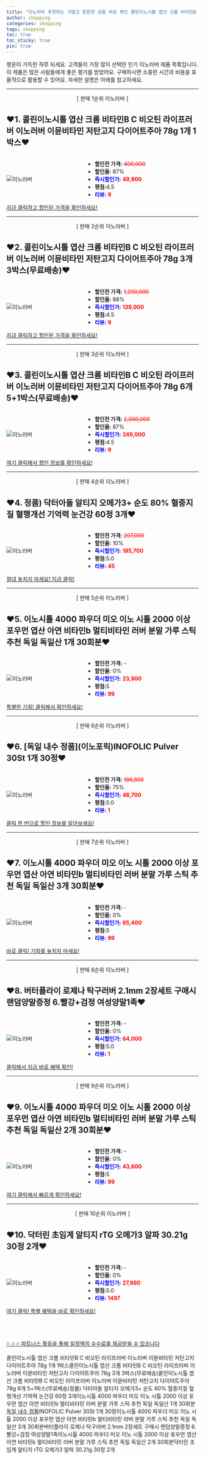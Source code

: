 ```yaml
---
title: "이노러버 추천하는 가볍고 튼튼한 상품 바로 확인 콜린이노시톨 엽산 크롬 비타민B C"
author: shopping
categories: shopping
tags: shopping
toc: true
toc_sticky: true
pin: true
---
```

행운이 가득한 하루 되세요. 고객들이 가장 많이 선택한 인기 이노러버 제품 목록입니다. 이 제품은 많은 사람들에게 좋은 평가를 받았어요. 구매하시면 소중한 시간과 비용을 효율적으로 활용할 수 있어요. 자세한 설명은 아래를 참고하세요.

---
<p class="toplist" style="margin: 0 auto; display: block; width: fit-content;">[ 판매 1순위 이노러버 ]</p>

<h2><strong>❤️1. 콜린이노시톨 엽산 크롬 비타민B C 비오틴 라이프러버 이노러버 이뮨비타민 저탄고지 다이어트주아 78g 1개 1박스❤️</strong></h2>

<div style="display: flex; align-items: center;">
    <div style="flex: 0.4;">
        <img src="https://thumbnail8.coupangcdn.com/thumbnails/remote/230x230ex/image/vendor_inventory/6ad0/25d502e01a60468caf450ec14c34f290c6400352bd61cefe23b313124848.png" alt="이노러버" style="max-width: 100%;">
    </div>
    <div style="flex: 0.6; margin-left: 10px;">
        <ul>
            <li><strong>할인전 가격:</strong> <del style="color: red;">400,000</del></li>
            <li><strong>할인율:</strong> 87%</li>
            <li><span style='color:blue'><strong>즉시할인가:</strong></span> <span style='color:red'><strong>49,900</strong></span></li>
            <li><strong>평점:</strong>4.5</li>
            <li><span style='color:blue'><strong>리뷰:</strong></span> <span style='color:red'><strong>9</strong></span></li>
        </ul>
    </div>
</div>
<div class="center">
    <a href="https://selin100587.github.io?lptag=AF9450613&subid=githubio&pageKey=7655748893&traceid=V0-153&itemId=20382015846&vendorItemId=86913876592" class="myButton">
        지금 클릭하고 할인된 가격을 확인하세요!
    </a>
</div>


---
<p class="toplist" style="margin: 0 auto; display: block; width: fit-content;">[ 판매 2순위 이노러버 ]</p>

<h2><strong>❤️2. 콜린이노시톨 엽산 크롬 비타민B C 비오틴 라이프러버 이노러버 이뮨비타민 저탄고지 다이어트주아 78g 3개 3박스(무료배송)❤️</strong></h2>

<div style="display: flex; align-items: center;">
    <div style="flex: 0.4;">
        <img src="https://thumbnail8.coupangcdn.com/thumbnails/remote/230x230ex/image/vendor_inventory/6ad0/25d502e01a60468caf450ec14c34f290c6400352bd61cefe23b313124848.png" alt="이노러버" style="max-width: 100%;">
    </div>
    <div style="flex: 0.6; margin-left: 10px;">
        <ul>
            <li><strong>할인전 가격:</strong> <del style="color: red;">1,200,000</del></li>
            <li><strong>할인율:</strong> 88%</li>
            <li><span style='color:blue'><strong>즉시할인가:</strong></span> <span style='color:red'><strong>139,000</strong></span></li>
            <li><strong>평점:</strong>4.5</li>
            <li><span style='color:blue'><strong>리뷰:</strong></span> <span style='color:red'><strong>9</strong></span></li>
        </ul>
    </div>
</div>
<div class="center">
    <a href="https://selin100587.github.io?lptag=AF9450613&subid=githubio&pageKey=7655748893&traceid=V0-153&itemId=20382015843&vendorItemId=86913876604" class="myButton">
        지금 클릭하고 할인된 가격을 확인하세요!
    </a>
</div>


---
<p class="toplist" style="margin: 0 auto; display: block; width: fit-content;">[ 판매 3순위 이노러버 ]</p>

<h2><strong>❤️3. 콜린이노시톨 엽산 크롬 비타민B C 비오틴 라이프러버 이노러버 이뮨비타민 저탄고지 다이어트주아 78g 6개 5+1박스(무료배송)❤️</strong></h2>

<div style="display: flex; align-items: center;">
    <div style="flex: 0.4;">
        <img src="https://thumbnail8.coupangcdn.com/thumbnails/remote/230x230ex/image/vendor_inventory/6ad0/25d502e01a60468caf450ec14c34f290c6400352bd61cefe23b313124848.png" alt="이노러버" style="max-width: 100%;">
    </div>
    <div style="flex: 0.6; margin-left: 10px;">
        <ul>
            <li><strong>할인전 가격:</strong> <del style="color: red;">2,000,000</del></li>
            <li><strong>할인율:</strong> 87%</li>
            <li><span style='color:blue'><strong>즉시할인가:</strong></span> <span style='color:red'><strong>249,000</strong></span></li>
            <li><strong>평점:</strong>4.5</li>
            <li><span style='color:blue'><strong>리뷰:</strong></span> <span style='color:red'><strong>9</strong></span></li>
        </ul>
    </div>
</div>
<div class="center">
    <a href="https://selin100587.github.io?lptag=AF9450613&subid=githubio&pageKey=7655748893&traceid=V0-153&itemId=20382015844&vendorItemId=86913876582" class="myButton">
        여기 클릭해서 할인 정보를 확인하세요!
    </a>
</div>


---
<p class="toplist" style="margin: 0 auto; display: block; width: fit-content;">[ 판매 4순위 이노러버 ]</p>

<h2><strong>❤️4. 정품) 닥터아돌 알티지 오메가3+ 순도 80% 혈중지질 혈행개선 기억력 눈건강 60정 3개❤️</strong></h2>

<div style="display: flex; align-items: center;">
    <div style="flex: 0.4;">
        <img src="https://thumbnail9.coupangcdn.com/thumbnails/remote/230x230ex/image/vendor_inventory/5c71/072d4d3eff49d3be3deeedd3e4d1b405d988c7fb4d02d9e34f2c5e01090d.jpg" alt="이노러버" style="max-width: 100%;">
    </div>
    <div style="flex: 0.6; margin-left: 10px;">
        <ul>
            <li><strong>할인전 가격:</strong> <del style="color: red;">207,000</del></li>
            <li><strong>할인율:</strong> 10%</li>
            <li><span style='color:blue'><strong>즉시할인가:</strong></span> <span style='color:red'><strong>185,700</strong></span></li>
            <li><strong>평점:</strong>5.0</li>
            <li><span style='color:blue'><strong>리뷰:</strong></span> <span style='color:red'><strong>45</strong></span></li>
        </ul>
    </div>
</div>
<div class="center">
    <a href="https://selin100587.github.io?lptag=AF9450613&subid=githubio&pageKey=5486385199&traceid=V0-153&itemId=19797209172&vendorItemId=86860404626" class="myButton">
        절대 놓치지 마세요! 지금 클릭!
    </a>
</div>


---
<p class="toplist" style="margin: 0 auto; display: block; width: fit-content;">[ 판매 5순위 이노러버 ]</p>

<h2><strong>❤️5. 이노시톨 4000 파우더 미오 이노 시톨 2000 이상 포우먼 엽산 아연 비타민b 멀티비타민 러버 분말 가루 스틱 추천 독일 독일산 1개 30회분❤️</strong></h2>

<div style="display: flex; align-items: center;">
    <div style="flex: 0.4;">
        <img src="https://thumbnail7.coupangcdn.com/thumbnails/remote/230x230ex/image/vendor_inventory/7f8c/a6f2bb31b62c06dfaaa8d147e686fa4570fb0ed8282b03307c736d69ef82.jpg" alt="이노러버" style="max-width: 100%;">
    </div>
    <div style="flex: 0.6; margin-left: 10px;">
        <ul>
            <li><strong>할인전 가격:</strong> <del style="color: red;">-</del></li>
            <li><strong>할인율:</strong> 0%</li>
            <li><span style='color:blue'><strong>즉시할인가:</strong></span> <span style='color:red'><strong>23,900</strong></span></li>
            <li><strong>평점:</strong>5</li>
            <li><span style='color:blue'><strong>리뷰:</strong></span> <span style='color:red'><strong>99</strong></span></li>
        </ul>
    </div>
</div>
<div class="center">
    <a href="https://selin100587.github.io?lptag=AF9450613&subid=githubio&pageKey=8017455809&traceid=V0-153&itemId=22393732742&vendorItemId=89438667428" class="myButton">
        특별한 기회! 클릭해서 확인하세요!
    </a>
</div>


---
<p class="toplist" style="margin: 0 auto; display: block; width: fit-content;">[ 판매 6순위 이노러버 ]</p>

<h2><strong>❤️6. [독일 내수 정품](이노포릭)INOFOLIC Pulver 30St 1개 30정❤️</strong></h2>

<div style="display: flex; align-items: center;">
    <div style="flex: 0.4;">
        <img src="https://thumbnail6.coupangcdn.com/thumbnails/remote/230x230ex/image/vendor_inventory/8a78/b08a51ff30156d22e6b43ed3f50bafff41e7c16c37e98e28254a4c051267.jpg" alt="이노러버" style="max-width: 100%;">
    </div>
    <div style="flex: 0.6; margin-left: 10px;">
        <ul>
            <li><strong>할인전 가격:</strong> <del style="color: red;">186,800</del></li>
            <li><strong>할인율:</strong> 75%</li>
            <li><span style='color:blue'><strong>즉시할인가:</strong></span> <span style='color:red'><strong>46,700</strong></span></li>
            <li><strong>평점:</strong>5.0</li>
            <li><span style='color:blue'><strong>리뷰:</strong></span> <span style='color:red'><strong>1</strong></span></li>
        </ul>
    </div>
</div>
<div class="center">
    <a href="https://selin100587.github.io?lptag=AF9450613&subid=githubio&pageKey=5691791025&traceid=V0-153&itemId=9429205435&vendorItemId=76714138534" class="myButton">
        클릭 한 번으로 할인 정보를 알아보세요!
    </a>
</div>


---
<p class="toplist" style="margin: 0 auto; display: block; width: fit-content;">[ 판매 7순위 이노러버 ]</p>

<h2><strong>❤️7. 이노시톨 4000 파우더 미오 이노 시톨 2000 이상 포우먼 엽산 아연 비타민b 멀티비타민 러버 분말 가루 스틱 추천 독일 독일산 3개 30회분❤️</strong></h2>

<div style="display: flex; align-items: center;">
    <div style="flex: 0.4;">
        <img src="https://thumbnail7.coupangcdn.com/thumbnails/remote/230x230ex/image/vendor_inventory/a91c/e2eec2165c3577480c878a6c4cf4d85190e077307206af55fc1c6f647ea4.jpg" alt="이노러버" style="max-width: 100%;">
    </div>
    <div style="flex: 0.6; margin-left: 10px;">
        <ul>
            <li><strong>할인전 가격:</strong> <del style="color: red;">-</del></li>
            <li><strong>할인율:</strong> 0%</li>
            <li><span style='color:blue'><strong>즉시할인가:</strong></span> <span style='color:red'><strong>65,400</strong></span></li>
            <li><strong>평점:</strong>5</li>
            <li><span style='color:blue'><strong>리뷰:</strong></span> <span style='color:red'><strong>99</strong></span></li>
        </ul>
    </div>
</div>
<div class="center">
    <a href="https://selin100587.github.io?lptag=AF9450613&subid=githubio&pageKey=8017455809&traceid=V0-153&itemId=22393732740&vendorItemId=89438667422" class="myButton">
        바로 클릭! 기회를 놓치지 마세요!
    </a>
</div>


---
<p class="toplist" style="margin: 0 auto; display: block; width: fit-content;">[ 판매 8순위 이노러버 ]</p>

<h2><strong>❤️8. 버터플라이 로제나 탁구러버 2.1mm 2장세트 구매시 랜덤양말증정 6.빨강+검정 여성양말1족❤️</strong></h2>

<div style="display: flex; align-items: center;">
    <div style="flex: 0.4;">
        <img src="https://thumbnail8.coupangcdn.com/thumbnails/remote/230x230ex/image/vendor_inventory/f642/0fca9ac6f45abddd8a412145c40fda5a8388e154835982a22ba1fcf663f9.JPG" alt="이노러버" style="max-width: 100%;">
    </div>
    <div style="flex: 0.6; margin-left: 10px;">
        <ul>
            <li><strong>할인전 가격:</strong> <del style="color: red;">-</del></li>
            <li><strong>할인율:</strong> 0%</li>
            <li><span style='color:blue'><strong>즉시할인가:</strong></span> <span style='color:red'><strong>64,000</strong></span></li>
            <li><strong>평점:</strong>5.0</li>
            <li><span style='color:blue'><strong>리뷰:</strong></span> <span style='color:red'><strong>1</strong></span></li>
        </ul>
    </div>
</div>
<div class="center">
    <a href="https://selin100587.github.io?lptag=AF9450613&subid=githubio&pageKey=8198107111&traceid=V0-153&itemId=23489716478&vendorItemId=90516182302" class="myButton">
        클릭해서 지금 바로 혜택 확인!
    </a>
</div>


---
<p class="toplist" style="margin: 0 auto; display: block; width: fit-content;">[ 판매 9순위 이노러버 ]</p>

<h2><strong>❤️9. 이노시톨 4000 파우더 미오 이노 시톨 2000 이상 포우먼 엽산 아연 비타민b 멀티비타민 러버 분말 가루 스틱 추천 독일 독일산 2개 30회분❤️</strong></h2>

<div style="display: flex; align-items: center;">
    <div style="flex: 0.4;">
        <img src="https://thumbnail7.coupangcdn.com/thumbnails/remote/230x230ex/image/vendor_inventory/f2e6/dd00825f4fd4c8b6425371da9332b357efe482737f31352602dd1d5476af.jpg" alt="이노러버" style="max-width: 100%;">
    </div>
    <div style="flex: 0.6; margin-left: 10px;">
        <ul>
            <li><strong>할인전 가격:</strong> <del style="color: red;">-</del></li>
            <li><strong>할인율:</strong> 0%</li>
            <li><span style='color:blue'><strong>즉시할인가:</strong></span> <span style='color:red'><strong>43,600</strong></span></li>
            <li><strong>평점:</strong>5</li>
            <li><span style='color:blue'><strong>리뷰:</strong></span> <span style='color:red'><strong>99</strong></span></li>
        </ul>
    </div>
</div>
<div class="center">
    <a href="https://selin100587.github.io?lptag=AF9450613&subid=githubio&pageKey=8017455809&traceid=V0-153&itemId=22393732744&vendorItemId=89438667434" class="myButton">
        여기 클릭해서 빠르게 확인하세요!
    </a>
</div>


---
<p class="toplist" style="margin: 0 auto; display: block; width: fit-content;">[ 판매 10순위 이노러버 ]</p>

<h2><strong>❤️10. 닥터린 초임계 알티지 rTG 오메가3 알파 30.21g 30정 2개❤️</strong></h2>

<div style="display: flex; align-items: center;">
    <div style="flex: 0.4;">
        <img src="https://thumbnail7.coupangcdn.com/thumbnails/remote/230x230ex/image/vendor_inventory/25a8/6c6c2f2f3f467ca2e4c9f021325ab3f7a3fa231ebd5553e089fa00f58d86.PNG" alt="이노러버" style="max-width: 100%;">
    </div>
    <div style="flex: 0.6; margin-left: 10px;">
        <ul>
            <li><strong>할인전 가격:</strong> <del style="color: red;">-</del></li>
            <li><strong>할인율:</strong> 0%</li>
            <li><span style='color:blue'><strong>즉시할인가:</strong></span> <span style='color:red'><strong>27,660</strong></span></li>
            <li><strong>평점:</strong>5.0</li>
            <li><span style='color:blue'><strong>리뷰:</strong></span> <span style='color:red'><strong>1497</strong></span></li>
        </ul>
    </div>
</div>
<div class="center">
    <a href="https://selin100587.github.io?lptag=AF9450613&subid=githubio&pageKey=8056948813&traceid=V0-153&itemId=18038870149&vendorItemId=85210962011" class="myButton">
        여기 클릭! 특별 혜택을 바로 확인하세요!
    </a>
</div>

<br><br><br>[💦 💦 💦 파트너스 활동을 통해 일정액의 수수료를 제공받을 수 있습니다](https://link.coupang.com/a/bcpT2c)<br><br>콜린이노시톨 엽산 크롬 비타민B C 비오틴 라이프러버 이노러버 이뮨비타민 저탄고지 다이어트주아 78g 1개 1박스콜린이노시톨 엽산 크롬 비타민B C 비오틴 라이프러버 이노러버 이뮨비타민 저탄고지 다이어트주아 78g 3개 3박스(무료배송)콜린이노시톨 엽산 크롬 비타민B C 비오틴 라이프러버 이노러버 이뮨비타민 저탄고지 다이어트주아 78g 6개 5+1박스(무료배송)정품) 닥터아돌 알티지 오메가3+ 순도 80% 혈중지질 혈행개선 기억력 눈건강 60정 3개이노시톨 4000 파우더 미오 이노 시톨 2000 이상 포우먼 엽산 아연 비타민b 멀티비타민 러버 분말 가루 스틱 추천 독일 독일산 1개 30회분[독일 내수 정품](이노포릭)INOFOLIC Pulver 30St 1개 30정이노시톨 4000 파우더 미오 이노 시톨 2000 이상 포우먼 엽산 아연 비타민b 멀티비타민 러버 분말 가루 스틱 추천 독일 독일산 3개 30회분버터플라이 로제나 탁구러버 2.1mm 2장세트 구매시 랜덤양말증정 6.빨강+검정 여성양말1족이노시톨 4000 파우더 미오 이노 시톨 2000 이상 포우먼 엽산 아연 비타민b 멀티비타민 러버 분말 가루 스틱 추천 독일 독일산 2개 30회분닥터린 초임계 알티지 rTG 오메가3 알파 30.21g 30정 2개